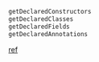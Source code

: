 


```java
getDeclaredConstructors
getDeclaredClasses
getDeclaredFields
getDeclaredAnnotations
```


[ref](https://docs.oracle.com/javase/8/docs/api/java/lang/Class.html)


